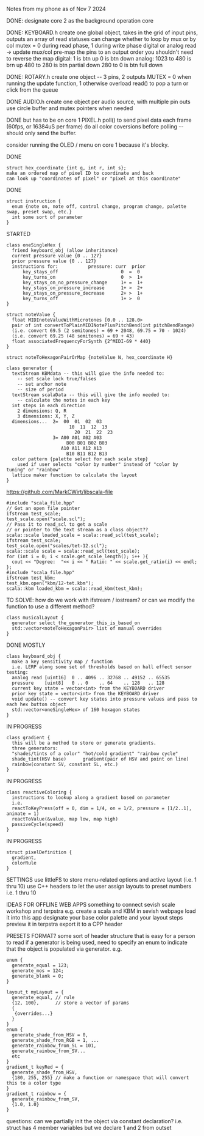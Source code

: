 Notes from my phone as of Nov 7 2024

DONE:
designate core 2 as the background operation core

DONE: KEYBOARD.h
create one global object, takes in the grid of input pins, outputs an array of read statuses
can change whether to loop by mux or by col
mutex = 0 during read phase, 1 during write phase
digital or analog read -> update mux/col
pre-map the pins to an output order
you shouldn't need to reverse the map
digital: 1 is btn up 0 is btn down
analog: 1023 to 480 is brn up
480 to 280 is btn partial down
280 to 0 is btn full down


DONE: ROTARY.h
create one object -- 3 pins, 2 outputs
MUTEX = 0 when running the update function, 1 otherwise
overload read() to pop a turn or click from the queue

DONE AUDIO.h
create one object per audio source, with multiple pin outs
use circle buffer and mutex pointers when needed

DONE but has to be on core 1
PIXEL.h
poll() to send pixel data each frame (60fps, or 16384uS per frame)
do all color coversions before polling -- should only send the buffer.

consider running the OLED / menu on core 1 because it's blocky.

DONE
```
struct hex_coordinate {int q, int r, int s};
make an ordered map of pixel ID to coordinate and back
can look up "coordinates of pixel" or "pixel at this coordinate"
```
DONE
```
struct instruction {
  enum {note on, note off, control change, program change, palette swap, preset swap, etc.}
  int some sort of parameter
}
```
STARTED
```
class oneSingleHex {
  friend keyboard_obj (allow inheritance)
  current pressure value {0 .. 127}
  prior pressure value {0 .. 127}
  instructions for:           pressure: curr  prior
      key_stays_off                       0  =  0
      key_turns_on                        0  >  1+
      key_stays_on_no_pressure_change     1+ =  1+
      key_stays_on_pressure_increase      1+ >  2+
      key_stays_on_pressure_decrease      2+ >  1+
      key_turns_off                       1+ >  0
}
```

```
struct noteValue {
  float MIDInoteValueWithMicrotones [0.0 .. 128.0>
  pair of int convertToPlainMIDINotePlusPitchBend(int pitchBendRange)
  (i.e. convert 69.5 (2 semitones) = 69 + 2048, 69.75 = 70 - 1024)
  (i.e. convert 69.25 (48 semitones) = 69 + 43)
  float associatedFrequencyForSynth {2^MIDI-69 * 440}
}
```

```  
struct noteToHexagonPairOrMap {noteValue N, hex_coordinate H}
```

```
class generator {
  textStream KBMdata -- this will give the info needed to:
    -- set scale lock true/falses
    -- set anchor note
    -- size of period
  textStream scalaData -- this will give the info needed to:
    -- calculate the notes in each key
  int steps in each direction
    2 dimensions: Q, R
    3 dimensions: X, Y, Z
  dimensions...  2=  00  01  02  03
                       10  11  12  13
                         20  21  22  23
                 3= A00 A01 A02 A03
                      B00 B01 B02 B03
                    A10 A11 A12 A13
                      B10 B11 B12 B13
  color pattern {palette select for each scale step}
    used if user selects "color by number" instead of "color by tuning" or "rainbow"
  lattice maker function to calculate the layout
}
```
https://github.com/MarkCWirt/libscala-file
```
#include "scala_file.hpp"
// Get an open file pointer
ifstream test_scale;
test_scale.open("scale.scl");
// Pass it to read_scl to get a scale
// or pointer to the text stream as a class object??
scala::scale loaded_scale = scala::read_scl(test_scale);
ifstream test_scale;
test_scale.open("scales/tet-12.scl");
scala::scale scale = scala::read_scl(test_scale);
for (int i = 0; i < scale.get_scale_length(); i++ ){
  cout << "Degree:  "<< i << " Ratio: " << scale.get_ratio(i) << endl;
};
#include "scala_file.hpp"
ifstream test_kbm;
test_kbm.open("kbm/12-tet.kbm");
scala::kbm loaded_kbm = scala::read_kbm(test_kbm);
```
TO SOLVE:
how do we work with ifstream / iostream?
or can we modify the function to use a different method?
```
class musicalLayout {
  generator select_the_generator_this_is_based_on
  std::vector<noteToHexagonPair> list of manual overrides
}
```
DONE MOSTLY
```
class keyboard_obj {
  make a key sensitivity map / function
  i.e. LERP along some set of thresholds based on hall effect sensor testing:
  analog read [uint16]  0 .. 4096 .. 32768 .. 49152 .. 65535 
  pressure    [uint8]   0 .. 0    .. 64    .. 128   .. 128
  current key state = vector<int> from the KEYBOARD driver
  prior key state = vector<int> from the KEYBOARD driver
  void update() -- convert key states into pressure values and pass to each hex button object
  std::vector<oneSingleHex> of 160 hexagon states
}
```
IN PROGRESS
```
class gradient {
  this will be a method to store or generate gradients.
  three generators:
  "shades/tints of a color" "hot/cold gradient" "rainbow cycle"
  shade_tint(HSV base)      gradient(pair of HSV and point on line)
  rainbow(constant SV, constant SL, etc.)
}
```
IN PROGRESS
```
class reactiveColoring {
  instructions to lookup along a gradient based on parameter
  i.e.
  reactToKeyPress(off = 0, dim = 1/4, on = 1/2, pressure = [1/2..1], animate = 1)
  reactToValue(&value, map low, map high)
  passiveCycle(speed)
}
```
IN PROGRESS
```
struct pixelDefinition {
  gradient,
  colorRule
}
```
SETTINGS
use littleFS to store menu-related options and active layout (i.e. 1 thru 10)
use C++ headers to let the user assign layouts to preset numbers i.e. 1 thru 10

IDEAS FOR OFFLINE WEB APPS
something to connect sevish scale workshop and terpstra
e.g. create a scala and KBM in sevish webpage
load it into this app
designate your base color palette and your layout steps
preview it in terpstra
export it to a CPP header

PRESETS FORMAT?
some sort of header structure that is easy for a person to read
if a generator is being used,
need to specify an enum to indicate that the object is populated via generator. e.g.
```
enum {
  generate_equal = 123;
  generate_mos = 124;
  generate_blank = 0;
}

layout_t myLayout = {
  generate_equal, // rule
  {12, 100},      // store a vector of params
  {
   {overrides...}
  }
}
enum {
  generate_shade_from_HSV = 0,
  generate_shade_from_RGB = 1, ...
  generate_rainbow_from_SL = 101,
  generate_rainbow_from_SV...
  etc
}
gradient_t keyRed = {
  generate_shade_from_HSV,
  {180, 255, 255} // make a function or namespace that will convert this to a color type
}
gradient_t rainbow = {
  generate_rainbow_from_SV,
  {1.0, 1.0}
}
```
questions: can we partially init the object via constant declaration? i.e. struct has 4 member variables but we declare 1 and 2 from outset